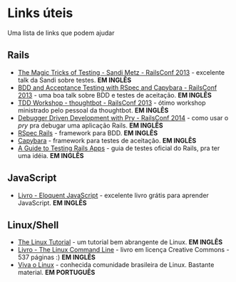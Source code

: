 # Links úteis

Uma lista de links que podem ajudar 

## Rails

* [The Magic Tricks of Testing - Sandi Metz - RailsConf 2013](https://www.youtube.com/watch?v=URSWYvyc42M) - excelente talk da Sandi sobre testes. **EM INGLÊS**  
* [BDD and Acceptance Testing with RSpec and Capybara - RailsConf 2013](https://www.youtube.com/watch?v=BG_DDUD4M9E) - uma boa talk sobre BDD e testes de aceitação. **EM INGLÊS** 
* [TDD Workshop - thoughtbot - RailsConf 2013](https://www.youtube.com/watch?v=sj5TXzgZ1Sk) - ótimo workshop ministrado pelo pessoal da thoughtbot. **EM INGLÊS**  
* [Debugger Driven Development with Pry - RailsConf 2014](https://www.youtube.com/watch?v=4hfMUP5iTq8) - como usar o *pry* pra debugar uma aplicação Rails. **EM INGLÊS**
* [RSpec Rails](https://github.com/rspec/rspec-rails) - framework para BDD. **EM INGLÊS** 
* [Capybara](https://github.com/jnicklas/capybara) - framework para testes de aceitação. **EM INGLÊS** 
* [A Guide to Testing Rails Apps](http://guides.rubyonrails.org/testing.html) - guia de testes oficial do Rails, pra ter uma idéia. **EM INGLÊS**

## JavaScript

* [Livro - Eloquent JavaScript](http://www.eloquentjavascript.net/) - excelente livro grátis para aprender JavaScript. **EM INGLÊS**  

## Linux/Shell

* [The Linux Tutorial](http://www.linux-tutorial.info/modules.php?name=MContent&pageid=224) - um tutorial bem abrangente de Linux. **EM INGLÊS**  
* [Livro - The Linux Command Line](http://linuxcommand.org/tlcl.php) - livro em licença Creative Commons - 537 páginas :) **EM INGLÊS**  
* [Viva o Linux](http://www.vivaolinux.com.br/linux/) - conhecida comunidade brasileira de Linux. Bastante material. **EM PORTUGUÊS**
